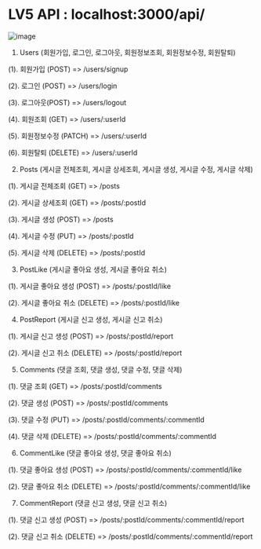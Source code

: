 # LV5 API  : localhost:3000/api/

![image](https://github.com/sangwoorhie/LV5/assets/131964697/b93c14e8-3ace-4174-87f0-1250f96c0712)

1. Users (회원가입, 로그인, 로그아웃, 회원정보조회, 회원정보수정, 회원탈퇴)

(1). 회원가입 (POST) => /users/signup

(2). 로그인 (POST) => /users/login 

(3). 로그아웃(POST) => /users/logout

(4). 회원조회 (GET) => /users/:userId

(5). 회원정보수정 (PATCH) => /users/:userId

(6). 회원탈퇴 (DELETE) => /users/:userId




2. Posts (게시글 전체조회, 게시글 상세조회, 게시글 생성, 게시글 수정, 게시글 삭제)

(1). 게시글 전체조회 (GET) => /posts

(2). 게시글 상세조회 (GET) => /posts/:postId

(3). 게시글 생성 (POST) => /posts

(4). 게시글 수정 (PUT) => /posts/:postId

(5). 게시글 삭제 (DELETE) => /posts/:postId




3. PostLike (게시글 좋아요 생성, 게시글 좋아요 취소)

(1). 게시글 좋아요 생성 (POST) => /posts/:postId/like

(2). 게시글 좋아요 취소 (DELETE) => /posts/:postId/like




4. PostReport (게시글 신고 생성, 게시글 신고 취소)

(1). 게시글 신고 생성 (POST) => /posts/:postId/report

(2). 게시글 신고 취소 (DELETE) => /posts/:postId/report
 



5. Comments (댓글 조회, 댓글 생성, 댓글 수정, 댓글 삭제)

(1). 댓글 조회 (GET) => /posts/:postId/comments

(2). 댓글 생성 (POST) => /posts/:postId/comments

(3). 댓글 수정 (PUT) => /posts/:postId/comments/:commentId

(4). 댓글 삭제 (DELETE) => /posts/:postId/comments/:commentId




6. CommentLike (댓글 좋아요 생성, 댓글 좋아요 취소)

(1). 댓글 좋아요 생성 (POST) => /posts/:postId/comments/:commentId/like 

(2). 댓글 좋아요 취소 (DELETE) => /posts/:postId/comments/:commentId/like 




7. CommentReport (댓글 신고 생성, 댓글 신고 취소)

(1). 댓글 신고 생성 (POST) => /posts/:postId/comments/:commentId/report

(2). 댓글 신고 취소 (DELETE) => /posts/:postId/comments/:commentId/report



